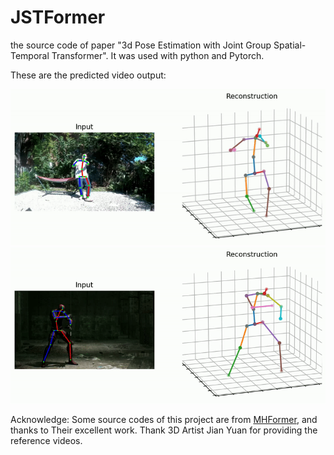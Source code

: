 # JSTFormer
the source code of paper "3d Pose Estimation with Joint Group Spatial-Temporal Transformer".
It was used with python and Pytorch.


These are the predicted video output:

![image](https://github.com/AIceDog/JSTFormer/blob/master/figures/output_sample2.gif)
![image](https://github.com/AIceDog/JSTFormer/blob/master/figures/output_sample3.gif)


Acknowledge:
Some source codes of this project are from [MHFormer](https://github.com/Vegetebird/MHFormer/tree/main), and thanks to Their excellent work.
Thank 3D Artist Jian Yuan for providing the reference videos.
